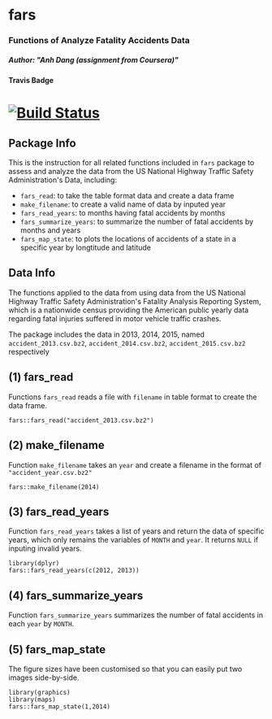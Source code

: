 # fars
### Functions of Analyze Fatality Accidents Data
##### Author: "Anh Dang (assignment from Coursera)"
#### Travis Badge
# [![Build Status](https://travis-ci.org/maianhdang/fars.svg?branch=master)](https://travis-ci.org/maianhdang/fars)

## Package Info
This is the instruction for all related functions included in `fars` package to
assess and analyze the data from the US National Highway Traffic Safety Administration's
Data, including:

- `fars_read`: to take the table format data and create a data frame
- `make_filename`: to create a valid name of data by inputed year
- `fars_read_years`: to months having fatal accidents by months
- `fars_summarize_years`: to summarize the number of fatal accidents by months and years
- `fars_map_state`: to plots the locations of accidents of a state in a specific year by longtitude and latitude

## Data Info
The functions applied to the data from using data from the US National Highway Traffic Safety Administration's Fatality Analysis Reporting System, which is a nationwide census providing the American public yearly data regarding fatal injuries suffered in motor vehicle traffic crashes. 

The package includes the data in 2013, 2014, 2015, named `accident_2013.csv.bz2`, `accident_2014.csv.bz2`, `accident_2015.csv.bz2` respectively 


## (1) fars_read

Functions `fars_read` reads a file with `filename` in table format to create the data frame.

```{r warning = FALSE, message = FALSE}
fars::fars_read("accident_2013.csv.bz2")
```

## (2) make_filename

Function `make_filename` takes an `year` and create a filename in the format of `"accident_year.csv.bz2"`

```{r warning = FALSE, message = FALSE}
fars::make_filename(2014)
```

## (3) fars_read_years

Function `fars_read_years` takes a list of years and return the data of specific years, which only remains the variables of `MONTH` and `year`. It returns `NULL` if inputing invalid years.

```{r warning = FALSE, message = FALSE, eval=FALSE}
library(dplyr)
fars::fars_read_years(c(2012, 2013))
```

## (4) fars_summarize_years

Function `fars_summarize_years` summarizes the number of fatal accidents in each `year` by `MONTH`.


## (5) fars_map_state

The figure sizes have been customised so that you can easily put two images side-by-side. 

```{r warning = FALSE, message = FALSE, fig.show='hold'}
library(graphics)
library(maps)
fars::fars_map_state(1,2014)
```

